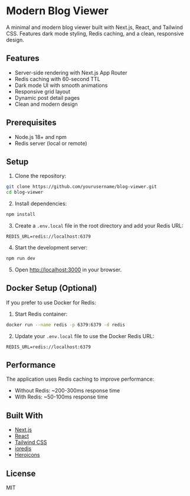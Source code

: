 # Modern Blog Viewer

A minimal and modern blog viewer built with Next.js, React, and Tailwind CSS. Features dark mode styling, Redis caching, and a clean, responsive design.

## Features

- Server-side rendering with Next.js App Router
- Redis caching with 60-second TTL
- Dark mode UI with smooth animations
- Responsive grid layout
- Dynamic post detail pages
- Clean and modern design

## Prerequisites

- Node.js 18+ and npm
- Redis server (local or remote)

## Setup

1. Clone the repository:

```bash
git clone https://github.com/yourusername/blog-viewer.git
cd blog-viewer
```

2. Install dependencies:

```bash
npm install
```

3. Create a `.env.local` file in the root directory and add your Redis URL:

```
REDIS_URL=redis://localhost:6379
```

4. Start the development server:

```bash
npm run dev
```

5. Open [http://localhost:3000](http://localhost:3000) in your browser.

## Docker Setup (Optional)

If you prefer to use Docker for Redis:

1. Start Redis container:

```bash
docker run --name redis -p 6379:6379 -d redis
```

2. Update your `.env.local` file to use the Docker Redis URL:

```
REDIS_URL=redis://localhost:6379
```

## Performance

The application uses Redis caching to improve performance:

- Without Redis: ~200-300ms response time
- With Redis: ~50-100ms response time

## Built With

- [Next.js](https://nextjs.org/)
- [React](https://reactjs.org/)
- [Tailwind CSS](https://tailwindcss.com/)
- [ioredis](https://github.com/luin/ioredis)
- [Heroicons](https://heroicons.com/)

## License

MIT
